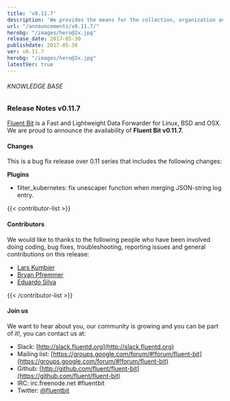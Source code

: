 ```yaml
---
title: 'v0.11.7'
description: 'We provides the means for the collection, organization and computerized retrieval of knowledgeand Lightweight Data Forwarder for Linux, BSD and OSX. We are proud to announce the availability of Fluent Bit v0.11.7.'
url: "/announcements/v0.11.7/"
herobg: "/images/hero@2x.jpg"
release_date: 2017-05-30
publishdate: 2017-05-30
ver: v0.11.7
herobg: "/images/hero@2x.jpg"
latestVer: true
---
```



###### KNOWLEDGE BASE

### Release Notes v0.11.7

[Fluent Bit](https://fluentbit.io/) is a Fast and Lightweight Data Forwarder for Linux, BSD and OSX. We are proud to announce the availability of **Fluent Bit v0.11.7.**

#### Changes

This is a bug fix release over 0.11 series that includes the following changes:


**Plugins**

* filter_kubernetes: fix unescaper function when merging JSON-string log entry.


{{< contributor-list >}}

#### Contributors

We would like to thanks to the following people who have been involved doing coding, bug fixes, troubleshooting, reporting issues and general contributions on this release:

* [Lars Kumbier](https://github.com/LarsKumbier)
* [Bryan Pfremmer](https://github.com/pfremm)
* [Eduardo Silva](https://github.com/edsiper)

{{< /contributor-list >}}

#### Join us

We want to hear about you, our community is growing and you can be part of it!, you can contact us at:

* Slack: [http://slack.fluentd.org](http://slack.fluentd.org)
* Mailing list: [https://groups.google.com/forum/#!forum/fluent-bit](https://groups.google.com/forum/#!forum/fluent-bit)
* Github: [http://github.com/fluent/fluent-bit](https://github.com/fluent/fluent-bit)
* IRC: irc.freenode.net #fluentbit
* Twitter: [@fluentbit](https://twitter.com/fluentbit)